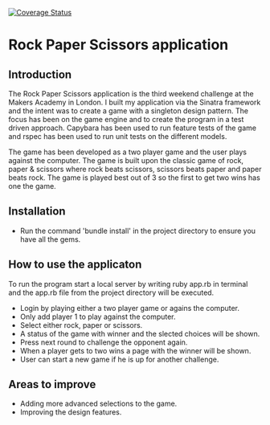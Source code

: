 [![Coverage Status](https://coveralls.io/repos/github/dinespoulsen/RPS/badge.svg?branch=master)](https://coveralls.io/github/dinespoulsen/RPS?branch=master)

Rock Paper Scissors application
==================

Introduction
-------
The Rock Paper Scissors application is the third weekend challenge at the Makers Academy in London. I built my application via the Sinatra framework and the intent was to create a game with a singleton design pattern. The focus has been on the game engine and to create the program in a test driven approach. Capybara has been used to run feature tests of the game and rspec has been used to run unit tests on the different models.

The game has been developed as a two player game and the user plays against the computer. The game is built upon the classic game of rock, paper & scissors where rock beats scissors, scissors beats paper and paper beats rock. The game is played best out of 3 so the first to get two wins has one the game.



Installation
-----
* Run the command 'bundle install' in the project directory to ensure you have all the gems.


How to use the applicaton
-----

To run the program start a local server by writing ruby app.rb in terminal and the app.rb file from the project directory will be executed.

* Login by playing either a two player game or agains the computer.
* Only add player 1 to play against the computer.
* Select either rock, paper or scissors.
* A status of the game with winner and the slected choices will be shown.
* Press next round to challenge the opponent again.
* When a player gets to two wins a page with the winner will be shown.
* User can start a new game if he is up for another challenge.

Areas to improve
-----

* Adding more advanced selections to the game.
* Improving the design features.
